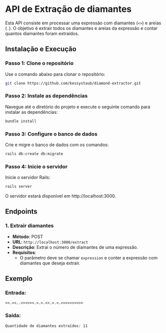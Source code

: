 # API de Extração de diamantes

Esta API consiste em processar uma expressão com diamantes (`<>`) e areias (`.`). O objetivo é extrair todos os diamantes e areias da expressão e contar quantos diamantes foram extraídos.

## Instalação e Execução

### Passo 1: Clone o repositório

Use o comando abaixo para clonar o repositório:

```bash
git clone https://github.com/kessystaub/diamond-extractor.git
```

### Passo 2: Instale as dependências

Navegue até o diretório do projeto e execute o seguinte comando para instalar as dependências:

```bash
bundle install
```

### Passo 3: Configure o banco de dados

Crie e migre o banco de dados com os comandos:

```bash
rails db:create db:migrate
```

### Passo 4: Inicie o servidor

Inicie o servidor Rails:

```bash
rails server
```

O servidor estará disponível em http://localhost:3000.

## Endpoints

### 1. Extrair diamantes

- **Método**: POST  
- **URL**: `http://localhost:3000/extract`  
- **Descrição**: Extrai o número de diamantes de uma expressão. 
- **Requisitos**:
  - O parâmetro deve se chamar `expression` e conter a expressão com diamantes que deseja extrair.

## Exemplo

### Entrada:
```plaintext
<<.<<..>><>><.>.>.<<.>.<.>>>><>><>>
```

### Saída:
```plaintext
Quantidade de diamantes extraídos: 11
```

